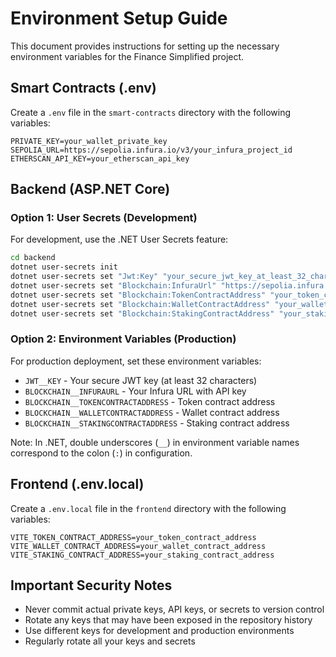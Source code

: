 # Environment Setup Guide

This document provides instructions for setting up the necessary environment variables for the Finance Simplified project.

## Smart Contracts (.env)

Create a `.env` file in the `smart-contracts` directory with the following variables:

```
PRIVATE_KEY=your_wallet_private_key
SEPOLIA_URL=https://sepolia.infura.io/v3/your_infura_project_id
ETHERSCAN_API_KEY=your_etherscan_api_key
```

## Backend (ASP.NET Core)

### Option 1: User Secrets (Development)

For development, use the .NET User Secrets feature:

```bash
cd backend
dotnet user-secrets init
dotnet user-secrets set "Jwt:Key" "your_secure_jwt_key_at_least_32_characters_long"
dotnet user-secrets set "Blockchain:InfuraUrl" "https://sepolia.infura.io/v3/your_infura_project_id"
dotnet user-secrets set "Blockchain:TokenContractAddress" "your_token_contract_address"
dotnet user-secrets set "Blockchain:WalletContractAddress" "your_wallet_contract_address"
dotnet user-secrets set "Blockchain:StakingContractAddress" "your_staking_contract_address"
```

### Option 2: Environment Variables (Production)

For production deployment, set these environment variables:

- `JWT__KEY` - Your secure JWT key (at least 32 characters)
- `BLOCKCHAIN__INFURAURL` - Your Infura URL with API key
- `BLOCKCHAIN__TOKENCONTRACTADDRESS` - Token contract address
- `BLOCKCHAIN__WALLETCONTRACTADDRESS` - Wallet contract address
- `BLOCKCHAIN__STAKINGCONTRACTADDRESS` - Staking contract address

Note: In .NET, double underscores (`__`) in environment variable names correspond to the colon (`:`) in configuration.

## Frontend (.env.local)

Create a `.env.local` file in the `frontend` directory with the following variables:

```
VITE_TOKEN_CONTRACT_ADDRESS=your_token_contract_address
VITE_WALLET_CONTRACT_ADDRESS=your_wallet_contract_address
VITE_STAKING_CONTRACT_ADDRESS=your_staking_contract_address
```

## Important Security Notes

- Never commit actual private keys, API keys, or secrets to version control
- Rotate any keys that may have been exposed in the repository history
- Use different keys for development and production environments
- Regularly rotate all your keys and secrets
